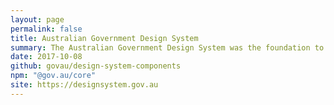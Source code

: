 ```yaml
---
layout: page
permalink: false
title: Australian Government Design System
summary: The Australian Government Design System was the foundation to align 1000+ websites over 200+ organisations.
date: 2017-10-08
github: govau/design-system-components
npm: "@gov.au/core"
site: https://designsystem.gov.au
---
```

